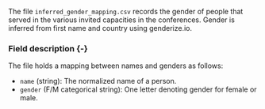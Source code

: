The file `inferred_gender_mapping.csv` records the gender of people that served in the various invited capacities in the conferences. Gender is inferred from first name and country using genderize.io.

### Field description {-}

The file holds a mapping between names and genders as follows:

 * `name` (string): The normalized name of a person.
 * `gender` (F/M categorical string): One letter denoting gender for female or male.
